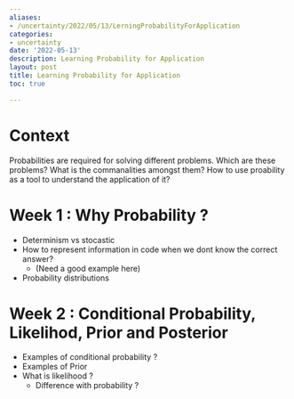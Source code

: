 ```yaml
---
aliases:
- /uncertainty/2022/05/13/LerningProbabilityForApplication
categories:
- uncertainty
date: '2022-05-13'
description: Learning Probability for Application
layout: post
title: Learning Probability for Application
toc: true

---
```


# Context

Probabilities are required for solving different problems. Which are these problems? What is the commanalities amongst them? 
How to use proability as a tool to understand the application of it?

# Week 1 : Why Probability ?

- Determinism vs stocastic
- How to represent information in code when we dont know the correct answer?
  - (Need a good example here)
- Probability distributions

# Week 2 : Conditional Probability, Likelihod, Prior and Posterior

- Examples of conditional probability ? 
- Examples of Prior
- What is likelihood ? 
  - Difference with probability ?
